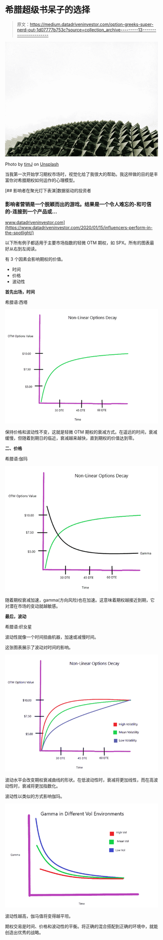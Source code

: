 # 希腊超级书呆子的选择

> 原文：<https://medium.datadriveninvestor.com/option-greeks-super-nerd-out-1d07777b753c?source=collection_archive---------13----------------------->

![](img/ebfa6f3e8f65d9e7766eba26aa81d19e.png)

Photo by [timJ](https://unsplash.com/@the_roaming_platypus?utm_source=unsplash&utm_medium=referral&utm_content=creditCopyText) on [Unsplash](https://unsplash.com/s/photos/interaction?utm_source=unsplash&utm_medium=referral&utm_content=creditCopyText)

当我第一次开始学习期权市场时，视觉化给了我很大的帮助。我这样做的目的是丰富你对希腊期权如何运作的心理模型。

[](https://www.datadriveninvestor.com/2020/01/15/influencers-perform-in-the-spotlight/) [## 影响者在聚光灯下表演|数据驱动的投资者

### 影响者营销是一个脱颖而出的游戏。结果是一个令人难忘的-和可信的-连接到一个产品或…

www.datadriveninvestor.com](https://www.datadriveninvestor.com/2020/01/15/influencers-perform-in-the-spotlight/) 

以下所有例子都适用于主要市场指数的轻微 OTM 期权，如 SPX。所有的图表最好从右到左阅读。

有 3 个因素会影响期权的价值。

*   时间
*   价格
*   波动性

**首先出场，时间**

希腊语:西塔

![](img/959eca05a44e84a659291ef4e5d83964.png)

保持价格和波动性不变，这就是轻微 OTM 期权的衰减方式。在遥远的时间，衰减缓慢，但随着到期日的临近，衰减越来越快，直到期权的价值达到零。

**二、价格**

希腊语:伽玛

![](img/1be8468bbb04441c291dce15f3b1d49f.png)

随着期权衰减加速，gamma(方向风险)也在加速。这意味着期权越接近到期，它对潜在市场的变动就越敏感。

**最后，波动**

希腊语:织女星

波动性就像一个时间扭曲机器，加速或减慢时间。

这张图表展示了波动对时间的影响。

![](img/7483faeec3da47f40f9356e4a0985194.png)

波动水平会改变期权衰减曲线的形状。在低波动性时，衰减将更加线性，而在高波动性时，衰减将更加指数化。

波动性以类似的方式影响伽玛。

![](img/73f8ed63507bb2209257a8dcaf532821.png)

波动性越高，伽马值将变得越平坦。

期权交易是时间、价格和波动性的平衡。将正确的混合搭配到正确的环境中，就能创造出优秀的战略。